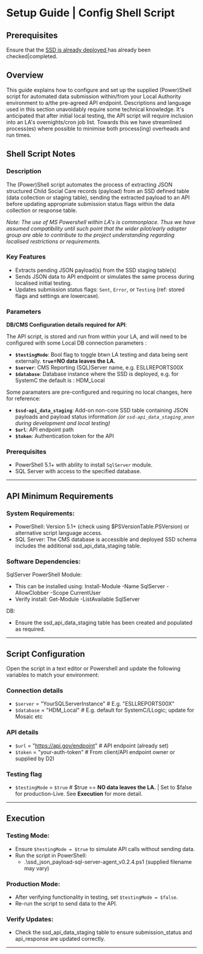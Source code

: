 # Setup Guide | Config Shell Script 

## Prerequisites
Ensure that the [SSD is already deployed ](deploy_ssd.md) has already been checked|completed. 

## **Overview**

This guide explains how to configure and set up the supplied (Power)Shell script for automated data submission within/from your Local Authority environment to a/the pre-agreed API endpoint. Descriptions and language used in this section unavoidably require some technical knowledge. It's anticipated that after initial local testing, the API script will require inclusion into an LA's overnights/cron job list. Towards this we have streamlined process(es) where possible to minimise both process(ing) overheads and run times.

## Shell Script Notes

### **Description**

The (Power)Shell script automates the process of extracting JSON structured Child Social Care records (payload) from an SSD defined table (data collection or staging table), sending the extracted payload to an API before updating appropriate submission status flags within the data collection or response table. 

_Note: The use of MS Powershell within LA's is commonplace. Thus we have assumed compatibility until such point that the wider pilot/early adopter group are able to contribute to the project understanding regarding localised restrictions or requirements._

### **Key Features**

- Extracts pending JSON payload(s) from the SSD staging table(s)
- Sends JSON data to API endpoint or simulates the same process during localised initial testing.
- Updates submission status flags: `Sent`, `Error`, or `Testing` (ref: stored flags and settings are lowercase).

### **Parameters**

**DB/CMS Configuration details required for API**:

 The API script, is stored and run from within your LA, and will need to be configured with some Local DB connection parameters :

- **`$testingMode`**: Bool flag to toggle btwn LA testing and data being sent externally. **`true`=NO data leaves the LA.** 
- **`$server`**: CMS Reporting (SQL)Server name, e.g. ESLLREPORTS00X
- **`$database`**: Database instance where the SSD is deployed, e.g. for SystemC the default is : HDM_Local

Some paramaters are pre-configured and requiring no local changes, here for reference:

- **`$ssd-api_data_staging`**: Add-on non-core SSD table containing JSON payloads and payload status information
  *(or `ssd-api_data_staging_anon` during development and local testing)*
- **`$url`**: API endpoint path
- **`$token`**: Authentication token for the API

### **Prerequisites**

- PowerShell 5.1+ with ability to install `SqlServer` module.
- SQL Server with access to the specified database.

--- 

## **API Minimum Requirements**

### **System Requirements:**

 - PowerShell: Version 5.1+ (check using $PSVersionTable.PSVersion) or alternative script language access.
 - SQL Server: The CMS database is accessible and deployed SSD schema includes the additional ssd_api_data_staging table.


### **Software Dependencies:**

SqlServer PowerShell Module:
 - This can be installed using: Install-Module -Name SqlServer -AllowClobber -Scope CurrentUser
 - Verify install:  Get-Module -ListAvailable SqlServer

DB: 
 - Ensure the ssd_api_data_staging table has been created and populated as required.

---


## **Script Configuration**
Open the script in a text editor or Powershell and update the following variables to match your environment:

### **Connection details**
 - `$server` = "YourSQLServerInstance"   # E.g. "ESLLREPORTS00X"
 - `$database` = "HDM_Local"             # E.g. default for SystemC/LLogic; update for Mosaic etc

### **API details**
 - `$url` = "https://api.gov/endpoint"   # API endpoint (already set)
 - `$token` = "your-auth-token"          # From client/API endpoint owner or supplied by D2I

### **Testing flag**
 - `$testingMode` = `$true`                # $true == **NO data leaves the LA.** | Set to $false for production-Live. See **Execution** for more detail. 

--- 


## **Execution**

### Testing Mode:

 - Ensure `$testingMode = $true` to simulate API calls without sending data.
 - Run the script in PowerShell:
   - .\ssd_json_payload-sql-server-agent_v0.2.4.ps1 (supplied filename may vary)

### Production Mode:

 - After verifying functionality in testing, set `$testingMode = $false`.
 - Re-run the script to send data to the API.
 
### Verify Updates:

 - Check the ssd_api_data_staging table to ensure submission_status and api_response are updated correctly.

---



